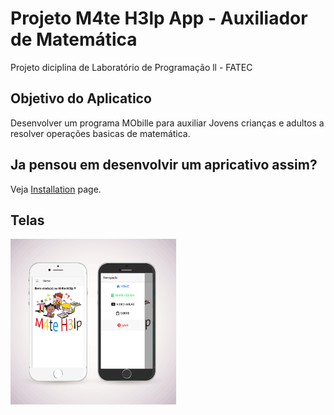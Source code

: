 # Projeto M4te H3lp App - Auxiliador de Matemática
Projeto diciplina de Laboratório de Programação ll - FATEC

## Objetivo do Aplicatico

Desenvolver um programa MObille para auxiliar Jovens crianças e adultos a resolver operações basicas de matemática. 

## Ja pensou em desenvolvir um apricativo assim?

Veja [Installation](Installation.md) page.

## Telas
<img align="center" src="src/assets/imgs/mockup.png" alt="Imagem" width="265"/>

